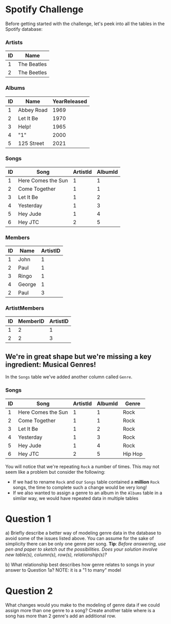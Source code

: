 # Spotify Challenge

Before getting started with the challenge, let's peek into all the tables in the Spotify database:

### Artists

| ID  | Name        |
| --- | ----------- |
| 1   | The Beatles |
| 2   | The Beetles |

### Albums

| ID  | Name       | YearReleased |
| --- | ---------- | ------------ |
| 1   | Abbey Road | 1969         |
| 2   | Let It Be  | 1970         |
| 3   | Help!      | 1965         |
| 4   | "1"        | 2000         |
| 5   | 125 Street | 2021         |

### Songs

| ID  | Song               | ArtistId | AlbumId |
| --- | ------------------ | -------- | ------- |
| 1   | Here Comes the Sun | 1        | 1       |
| 2   | Come Together      | 1        | 1       |
| 3   | Let It Be          | 1        | 2       |
| 4   | Yesterday          | 1        | 3       |
| 5   | Hey Jude           | 1        | 4       |
| 6   | Hey JTC            | 2        | 5       |

### Members

| ID  | Name   | ArtistID |
| --- | ------ | -------- |
| 1   | John   | 1        |
| 2   | Paul   | 1        |
| 3   | Ringo  | 1        |
| 4   | George | 1        |
| 2   | Paul   | 3        |

### ArtistMembers

| ID  | MemberID | ArtistID |
| --- | -------- | -------- |
| 1   | 2        | 1        |
| 2   | 2        | 3        |

## We're in great shape but we're missing a key ingredient: Musical Genres!

In the `Songs` table we've added another column called `Genre`.

### Songs

| ID  | Song               | ArtistId | AlbumId | Genre   |
| --- | ------------------ | -------- | ------- | ------- |
| 1   | Here Comes the Sun | 1        | 1       | Rock    |
| 2   | Come Together      | 1        | 1       | Rock    |
| 3   | Let It Be          | 1        | 2       | Rock    |
| 4   | Yesterday          | 1        | 3       | Rock    |
| 5   | Hey Jude           | 1        | 4       | Rock    |
| 6   | Hey JTC            | 2        | 5       | Hip Hop |

You will notice that we're repeating `Rock` a number of times. This may not seem like a problem but consider the following:

-   If we had to rename `Rock` and our `Songs` table contained a **million** `Rock` songs, the time to complete such a change would be very long!
-   If we also wanted to assign a genre to an album in the `Albums` table in a similar way, we would have repeated data in multiple tables

# Question 1

a) Briefly describe a better way of modeling genre data in the database to avoid some of the issues listed above. You can assume for the sake of simplicity there can be only one genre per song.
**Tip**: _Before answering, use pen and paper to sketch out the possibilities. Does your solution involve new table(s), column(s), row(s), relationship(s)?_

b) What relationship best describes how genre relates to songs in your answer to Question 1a?
NOTE: it is a "1 to many" model

# Question 2

What changes would you make to the modeling of genre data if we could assign more than one genre to a song?
Create another table where is a song has more than 2 genre's add an additional row.
